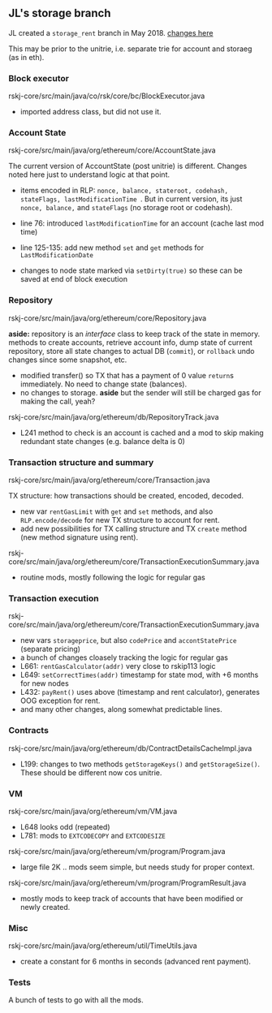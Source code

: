 ## JL's storage branch
JL created a `storage_rent` branch in May 2018. [changes here](https://github.com/optimalbrew/rskj/compare/master...optimalbrew:storage_rent#) 

This may be prior to the unitrie, i.e. separate trie for account and storaeg (as in eth).

### Block executor
rskj-core/src/main/java/co/rsk/core/bc/BlockExecutor.java

- imported address class, but did not use it. 

### Account State
rskj-core/src/main/java/org/ethereum/core/AccountState.java

The current version of AccountState (post unitrie) is different. Changes noted here just to understand logic at that point.
- items encoded in RLP: `nonce, balance, stateroot, codehash, stateFlags, lastModificationTime `. But in current version, its just `nonce, balance,` and `stateFlags` (no storage root or codehash).

- line 76: introduced `lastModificationTime` for an account (cache last mod time)
- line 125-135: add new method `set` and `get` methods for `LastModificationDate`
- changes to node state marked via `setDirty(true)` so these can be saved at end of block execution


### Repository
 rskj-core/src/main/java/org/ethereum/core/Repository.java 

**aside:** repository is an *interface* class to keep track of the state in memory. methods to create accounts, retrieve account info, dump state of current repository, store all state changes to actual DB (`commit`), or `rollback` undo changes since some snapshot, etc.  

- modified transfer() so TX that has a payment of 0 value `return`s immediately. No need to change state (balances).
- no changes to storage. 
**aside** but the sender will still be charged gas for making the call, yeah?


 rskj-core/src/main/java/org/ethereum/db/RepositoryTrack.java

- L241 method to check is an account is cached and a mod to skip making redundant state changes (e.g. balance delta is 0) 


### Transaction structure and summary
rskj-core/src/main/java/org/ethereum/core/Transaction.java

TX structure: how transactions should be created, encoded, decoded. 

- new var `rentGasLimit` with `get` and `set` methods, and also `RLP.encode/decode` for new TX structure to account for rent.
- add new possibilities for TX calling structure and TX `create` method (new method signature using rent).  

rskj-core/src/main/java/org/ethereum/core/TransactionExecutionSummary.java
 - routine mods, mostly following the logic for regular gas


### Transaction execution
rskj-core/src/main/java/org/ethereum/core/TransactionExecutionSummary.java 

- new vars `storageprice`, but also `codePrice` and `accontStatePrice` (separate pricing)
- a bunch of changes cloasely tracking the logic for regular gas
- L661: `rentGasCalculator(addr)`  very close to rskip113 logic
- L649: `setCorrectTimes(addr)` timestamp for state mod, with +6 months for new nodes
- L432: `payRent()` uses above (timestamp and rent calculator), generates OOG exception for rent.
- and many other changes, along somewhat predictable lines.


### Contracts
rskj-core/src/main/java/org/ethereum/db/ContractDetailsCacheImpl.java

- L199: changes to two methods `getStorageKeys()` and `getStorageSize()`. These should be different now cos unitrie.


### VM
rskj-core/src/main/java/org/ethereum/vm/VM.java
- L648 looks odd (repeated)
- L781: mods to `EXTCODECOPY` and `EXTCODESIZE`

rskj-core/src/main/java/org/ethereum/vm/program/Program.java
- large file 2K .. mods seem simple, but needs study for proper context. 

rskj-core/src/main/java/org/ethereum/vm/program/ProgramResult.java
- mostly mods to keep track of accounts that have been modified or newly created.

### Misc

rskj-core/src/main/java/org/ethereum/util/TimeUtils.java
- create a constant for 6 months in seconds (advanced rent payment).

### Tests
A bunch of tests to go with all the mods.
